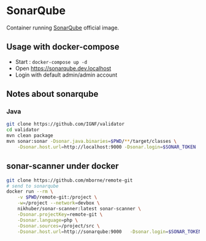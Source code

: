 # SonarQube

Container running [SonarQube](https://www.sonarqube.org/) official image.

## Usage with docker-compose

* Start : `docker-compose up -d`
* Open https://sonarqube.dev.localhost
* Login with default admin/admin account

## Notes about sonarqube

### Java

```bash
git clone https://github.com/IGNF/validator
cd validator
mvn clean package
mvn sonar:sonar -Dsonar.java.binaries=$PWD/**/target/classes \
    -Dsonar.host.url=http://localhost:9000 -Dsonar.login=$SONAR_TOKEN
```

## sonar-scanner under docker

```bash
git clone https://github.com/mborne/remote-git
# send to sonarqube
docker run --rm \
    -v $PWD/remote-git:/project \
    -w=/project --network=devbox \
    nikhuber/sonar-scanner:latest sonar-scanner \
    -Dsonar.projectKey=remote-git \
    -Dsonar.language=php \
    -Dsonar.sources=/project/src \
    -Dsonar.host.url=http://sonarqube:9000   -Dsonar.login=$SONAR_TOKEN
```


